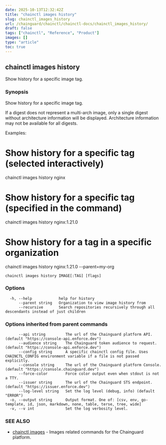 ```yaml
---
date: 2025-10-13T12:32:42Z
title: "chainctl images history"
slug: chainctl_images_history
url: /chainguard/chainctl/chainctl-docs/chainctl_images_history/
draft: false
tags: ["chainctl", "Reference", "Product"]
images: []
type: "article"
toc: true
---
```

## chainctl images history

Show history for a specific image tag.

### Synopsis

Show history for a specific image tag.

If a digest does not represent a multi-arch image, only a single digest without architecture information will be displayed.
Architecture information may not be available for all digests.

Examples:
  # Show history for a specific tag (selected interactively)
  chainctl images history nginx

  # Show history for a specific tag (specified in the command)
  chainctl images history nginx:1.21.0

  # Show history for a tag in a specific organization
  chainctl images history nginx:1.21.0 --parent=my-org

```
chainctl images history IMAGE[:TAG] [flags]
```

### Options

```
  -h, --help            help for history
      --parent string   Organization to view image history from
      --recursive       Search repositories recursively through all descendants instead of just children
```

### Options inherited from parent commands

```
      --api string         The url of the Chainguard platform API. (default "https://console-api.enforce.dev")
      --audience string    The Chainguard token audience to request. (default "https://console-api.enforce.dev")
      --config string      A specific chainctl config file. Uses CHAINCTL_CONFIG environment variable if a file is not passed explicitly.
      --console string     The url of the Chainguard platform Console. (default "https://console.chainguard.dev")
      --force-color        Force color output even when stdout is not a TTY.
      --issuer string      The url of the Chainguard STS endpoint. (default "https://issuer.enforce.dev")
      --log-level string   Set the log level (debug, info) (default "ERROR")
  -o, --output string      Output format. One of: [csv, env, go-template, id, json, markdown, none, table, terse, tree, wide]
  -v, --v int              Set the log verbosity level.
```

### SEE ALSO

* [chainctl images](/chainguard/chainctl/chainctl-docs/chainctl_images/)	 - Images related commands for the Chainguard platform.

